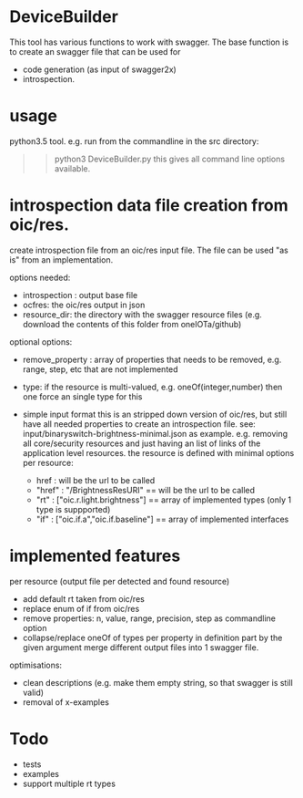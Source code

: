 # DeviceBuilder

This tool has various functions to work with swagger.
The base function is to create an swagger file that can be used for
- code generation (as input of swagger2x)
- introspection.

# usage
python3.5 tool.
e.g. run from the commandline in the src directory:
>> python3 DeviceBuilder.py
this gives all command line options available. 

# introspection data file creation from oic/res.
create introspection file from an oic/res input file.
The file can be used "as is" from an implementation.

options needed:
- introspection : output base file
- ocfres: the oic/res output in json
- resource_dir: the directory with the swagger resource files (e.g. download the contents of this folder from oneIOTa/github)

optional options:
- remove_property : array of properties that needs to be removed, e.g. range, step, etc that are not implemented
- type: if the resource is multi-valued, e.g. oneOf(integer,number) then one force an single type for this


- simple input format
  this is an stripped down version of oic/res, but still have all needed properties to create an introspection file.
  see: input/binaryswitch-brightness-minimal.json as example.
  e.g. removing all core/security resources and just having an list of links of the application level resources.
  the resource is defined with minimal options per resource:
  - href : will be the url to be called
  - "href" : "/BrightnessResURI"  == will be the url to be called
  - "rt" : ["oic.r.light.brightness"] == array of implemented types (only 1 type is suppported)
  - "if" : ["oic.if.a","oic.if.baseline"] == array of implemented interfaces

# implemented features

per resource (output file per detected and found resource)
- add default rt taken from oic/res
- replace enum of if from oic/res
- remove properties: n, value, range, precision, step as commandline option
- collapse/replace oneOf of types per property in definition part by the given argument
merge different output files into 1 swagger file.

optimisations:
- clean descriptions (e.g. make them empty string, so that swagger is still valid)
- removal of x-examples

# Todo

- tests
- examples
- support multiple rt types 
 
